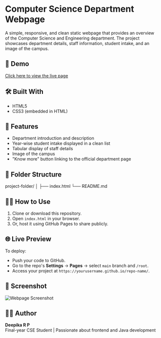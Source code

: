 # Computer Science Department Webpage

A simple, responsive, and clean static webpage that provides an overview of the Computer Science and Engineering department. The project showcases department details, staff information, student intake, and an image of the campus.

## 🔗 Demo

[Click here to view the live page](https://github.com/Deepikaa1102/College-WebPage)  

## 🛠️ Built With

- HTML5
- CSS3 (embedded in HTML)

## 📸 Features

- Department introduction and description
- Year-wise student intake displayed in a clean list
- Tabular display of staff details
- Image of the campus
- "Know more" button linking to the official department page

## 📂 Folder Structure
project-folder/
│
├── index.html
└── README.md 

## 🧑‍💻 How to Use

1. Clone or download this repository.
2. Open `index.html` in your browser.
3. Or, host it using GitHub Pages to share publicly.

## 🌐 Live Preview

To deploy:
- Push your code to GitHub.
- Go to the repo's **Settings** → **Pages** → select `main` branch and `/root`.
- Access your project at `https://yourusername.github.io/repo-name/`.

## 📸 Screenshot

![Webpage Screenshot](https://sdmit.in/wp-content/uploads/2019/09/3-SDMIT-Hill-2-e1567580211714-768x556.jpg)

## 🙋‍♀️ Author

**Deepika R P**  
Final-year CSE Student | Passionate about frontend and Java development

